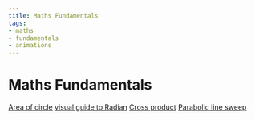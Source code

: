 ```yaml
---
title: Maths Fundamentals
tags:
- maths
- fundamentals
- animations
---
```


# Maths Fundamentals

<TagLinks />



[Area of circle](https://twitter.com/FreyaHolmer/status/1202648662049996801?s=20)
[visual guide to Radian](https://twitter.com/FreyaHolmer/status/1173752820954214400?s=20)
[Cross product](https://twitter.com/FreyaHolmer/status/1203059678705602562?s=20)
[Parabolic line sweep](https://twitter.com/FreyaHolmer/status/1251120714507304960?s=20)



<Footer />
